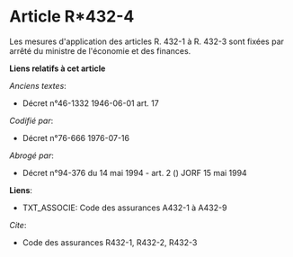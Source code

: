 # Article R*432-4

Les mesures d'application des articles R. 432-1 à R. 432-3 sont fixées par arrêté du ministre de l'économie et des finances.

**Liens relatifs à cet article**

_Anciens textes_:

  - Décret n°46-1332 1946-06-01 art. 17

_Codifié par_:

  - Décret n°76-666 1976-07-16

_Abrogé par_:

  - Décret n°94-376 du 14 mai 1994 - art. 2 () JORF 15 mai 1994

**Liens**:

  - TXT_ASSOCIE: Code des assurances A432-1 à A432-9

_Cite_:

  - Code des assurances R432-1, R432-2, R432-3
